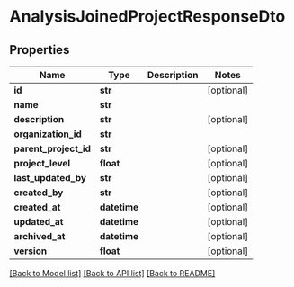 # AnalysisJoinedProjectResponseDto

## Properties
Name | Type | Description | Notes
------------ | ------------- | ------------- | -------------
**id** | **str** |  | [optional] 
**name** | **str** |  | 
**description** | **str** |  | [optional] 
**organization_id** | **str** |  | 
**parent_project_id** | **str** |  | [optional] 
**project_level** | **float** |  | [optional] 
**last_updated_by** | **str** |  | [optional] 
**created_by** | **str** |  | [optional] 
**created_at** | **datetime** |  | [optional] 
**updated_at** | **datetime** |  | [optional] 
**archived_at** | **datetime** |  | [optional] 
**version** | **float** |  | [optional] 

[[Back to Model list]](../README.md#documentation-for-models) [[Back to API list]](../README.md#documentation-for-api-endpoints) [[Back to README]](../README.md)

